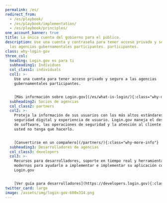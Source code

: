 ```yaml
---
permalink: /es/
redirect_from:
  - /es/playbook/
  - /es/playbook/implementation/
  - /es/playbook/principles/
one_account_banner: true
title: La única cuenta del gobierno para el público.
description: Use una cuenta y contraseña para tener acceso privado y seguro a
  las agencias gubernamentales participantes. participantes.
class: why-login-gov
three_col:
  heading: Login.gov es para ti
  subheading1: Individuos
  col_class1: individuals
  col1: >-
    Use una cuenta para tener acceso privado y seguro a las agencias
    gubernamentales participantes.


    [Más información sobre Login.gov](/es/what-is-login/){:class="why-more-info"}
  subheading2: Socios de agencias
  col_class2: partners
  col2: >-
    Proteja la información de sus usuarios con los más altos estándares de
    seguridad digital y experiencia de usuario. Login.gov maneja el desarrollo
    de software, las operaciones de seguridad y la atención al cliente para que
    usted no tenga que hacerlo.


    [Convertirse en un compañero](/partners/){:class="why-more-info"}
  subheading3: Desarrolladores de agencias
  col_class3: developers
  col3: >-
    Recursos para desarrolladores, soporte en tiempo real y herramientas
    modernas para ayudarlo a implementar e implementar su aplicación con
    Login.gov


    [Ver guía para desarrolladores](https://developers.login.gov){:class="why-more-info"}
twitter_card: large
image: /assets/img/login-gov-600x314.png
---
```

